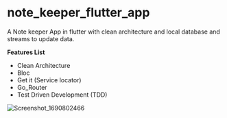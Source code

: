 # note_keeper_flutter_app

A Note keeper App in flutter with clean architecture and local database and streams to update data.



**Features List**

* Clean Architecture
* Bloc
* Get it (Service locator)
* Go_Router
* Test Driven Development (TDD)
  

  
![Screenshot_1690802466](https://github.com/namankk/note_keeper_flutter_app/assets/42471501/5e113395-7d84-4d70-8b6d-54f70c52ede2)

